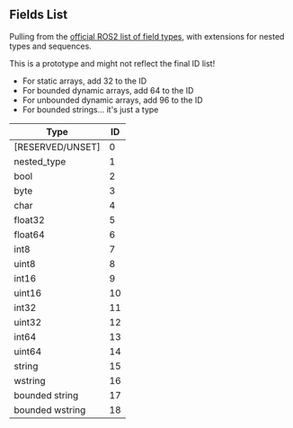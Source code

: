 ## Fields List

Pulling from the [official ROS2 list of field types](https://docs.ros.org/en/rolling/Concepts/About-ROS-Interfaces.html#field-types), with extensions for nested types and sequences.

This is a prototype and might not reflect the final ID list!

- For static arrays, add 32 to the ID
- For bounded dynamic arrays, add 64 to the ID
- For unbounded dynamic arrays, add 96 to the ID
- For bounded strings... it's just a type

| Type             | ID   |
| ---------------- | ---- |
| [RESERVED/UNSET] | 0    |
| nested_type      | 1    |
| bool             | 2    |
| byte             | 3    |
| char             | 4    |
| float32          | 5    |
| float64          | 6    |
| int8             | 7    |
| uint8            | 8    |
| int16            | 9    |
| uint16           | 10   |
| int32            | 11   |
| uint32           | 12   |
| int64            | 13   |
| uint64           | 14   |
| string           | 15   |
| wstring          | 16   |
| bounded string   | 17   |
| bounded wstring  | 18   |

